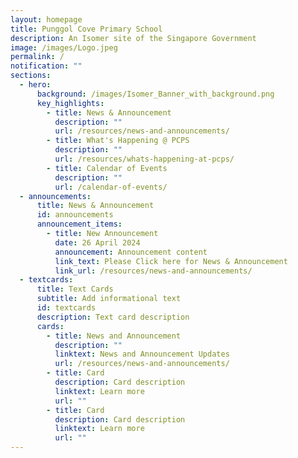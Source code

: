 ```yaml
---
layout: homepage
title: Punggol Cove Primary School
description: An Isomer site of the Singapore Government
image: /images/Logo.jpeg
permalink: /
notification: ""
sections:
  - hero:
      background: /images/Isomer_Banner_with_background.png
      key_highlights:
        - title: News & Announcement
          description: ""
          url: /resources/news-and-announcements/
        - title: What's Happening @ PCPS
          description: ""
          url: /resources/whats-happening-at-pcps/
        - title: Calendar of Events
          description: ""
          url: /calendar-of-events/
  - announcements:
      title: News & Announcement
      id: announcements
      announcement_items:
        - title: New Announcement
          date: 26 April 2024
          announcement: Announcement content
          link_text: Please Click here for News & Announcement
          link_url: /resources/news-and-announcements/
  - textcards:
      title: Text Cards
      subtitle: Add informational text
      id: textcards
      description: Text card description
      cards:
        - title: News and Announcement
          description: ""
          linktext: News and Announcement Updates
          url: /resources/news-and-announcements/
        - title: Card
          description: Card description
          linktext: Learn more
          url: ""
        - title: Card
          description: Card description
          linktext: Learn more
          url: ""
---
```

